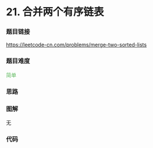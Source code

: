 # 21. 合并两个有序链表

### 题目链接

https://leetcode-cn.com/problems/merge-two-sorted-lists

### 题目难度

<font color=#5CB85C>简单</font>

### 思路



### 图解

无

### 代码

```python
```